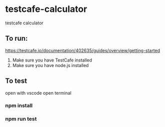 # testcafe-calculator
testcafe calculator

## To run:
https://testcafe.io/documentation/402635/guides/overview/getting-started
1) Make sure you have TestCafe installed
2) Make sure you have node.js installed

## To test
open with vscode
open terminal
### npm install
### npm run test
